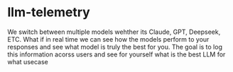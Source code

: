 # llm-telemetry

We switch between multiple models wehther its Claude, GPT, Deepseek, ETC.  What if in real time we can see how the models perform to your responses and see what model is truly the best for you.  The goal is to log this information acorss users and see for yourself what is the best LLM for what usecase
